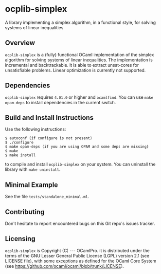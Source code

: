 # ocplib-simplex

A library implementing a simplex algorithm, in a functional style, for
solving systems of linear inequalities


## Overview

`ocplib-simplex` is a (fully) functional OCaml implementation of the
simplex algorithm for solving systems of linear inequalities. The
implementation is incremental and backtrackable. It is able to extract
unsat-cores for unsatisfiable problems. Linear optimization is
currently not supported.


## Dependencies

`ocplib-simplex` requires `4.01.0` or higher and `ocamlfind`.
You can use `make opam-deps` to install dependencies in the current switch.


## Build and Install Instructions

Use the following instructions:

    $ autoconf (if configure is not present)
    $ ./configure
    $ make opam-deps (if you are using OPAM and some deps are missing)
    $ make
    $ make install

to compile and install `ocplib-simplex` on your system. You can
uninstall the library with `make uninstall`.


## Minimal Example

See the file `tests/standalone_minimal.ml`.


## Contributing

Don't hesitate to report encountered bugs on this Git repo's issues
tracker.


## Licensing

`ocplib-simplex` is Copyright (C) --- OCamlPro.  it is distributed
under the terms of the GNU Lesser General Public License (LGPL)
version 2.1 (see LICENSE file), with some exceptions as defined for
the OCaml Core System (see
https://github.com/ocaml/ocaml/blob/trunk/LICENSE).